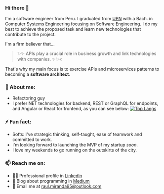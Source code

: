 ### Hi there 👋

I'm a software engineer from Peru. I graduated from [UPN](https://www.upn.edu.pe/) with a Bach. in Computer Systems Engineering focusing on Software Engineering.
I do my best to achieve the proposed task and learn new technologies that contribute to the project.  

I'm a firm believer that... 

>  ✨✨ APIs play a crucial role in business growth and link technologies with companies. ✨✨<

That's why my main focus is to exercise APIs and microservices patterns to becoming a **software architect**.

### 💬 About me:
- Refactoring guy
- I prefer NET technologies for backend, REST or GraphQL for endpoints, and Angular or React for frontend, as you can see below:
  [![Top Langs](https://github-readme-stats.vercel.app/api/top-langs/?username=raedmiranda&hide=css,javascript,html&exclude_repo=app-glitch,fittech,js-getFormdata,AngularJSCore,tutorial-azure-aad,test-js-getformdata,raed-testsite,AssistanceTest2)](https://github.com/raedmiranda)


### ⚡ Fun fact: 
- Softs: I've strategic thinking, self-taught, ease of teamwork and committed to work. 
- I'm looking forward to launching the MVP of my startup *soon*. 
- I love my weekends to go running on the outskirts of the city. 

### 📫 Reach me on:
- 👨‍💼 Professional profile in [LinkedIn](https://www.linkedin.com/in/raedmiranda/)
- 📖 Blog about programming in [Medium](http://raedmiranda.medium.com/)
- 📧 Email me at <raul.miranda95@outlook.com>
<!--
**raedmiranda/raedmiranda** is a ✨ _special_ ✨ repository because its `README.md` (this file) appears on your GitHub profile.

Here are some ideas to get you started:

- 🔭 I’m currently working on ...
- 🌱 I’m currently learning ...
- 👯 I’m looking to collaborate on ...
- 🤔 I’m looking for help with ...
- 💬 Ask me about ...
- 📫 How to reach me: ...
- 😄 Pronouns: ...
- ⚡ Fun fact: ...
-->
